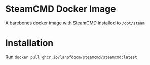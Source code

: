 # SteamCMD Docker Image
A barebones docker image with SteamCMD installed to ``/opt/steam``

# Installation
Run ``docker pull ghcr.io/lanofdoom/steamcmd/steamcmd:latest``
